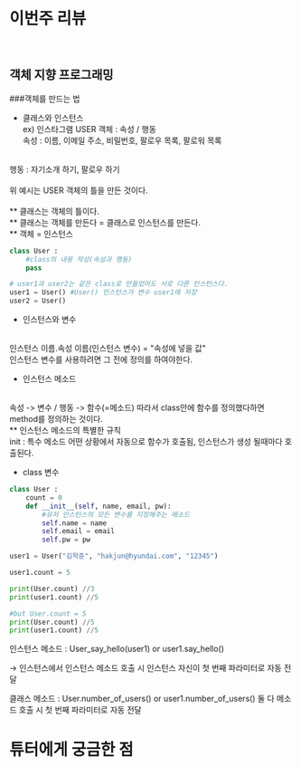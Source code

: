 # 이번주 리뷰
<br>

## 객체 지향 프로그래밍
###객체를 만드는 법
* 클래스와 인스턴스 <br>
ex) 인스타그램 USER 객체 : 속성 / 행동 <br>
속성 : 이름, 이메일 주소, 비밀번호, 팔로우 목록, 팔로워 목록
<br>
행동 : 자기소개 하기, 팔로우 하기
<br>
<br>
위 예시는 USER 객체의 틀을 만든 것이다.<br><br>
**  클래스는 객체의 틀이다.<br>
**  클래스는 객체를 만든다 = 클래스로 인스턴스를 만든다.<br>
**  객체 = 인스턴스<br>

```python
class User :
    #class의 내용 작성(속성과 행동)
    pass

# user1과 user2는 같은 class로 만들었어도 서로 다른 인스턴스다.
user1 = User() #User() 인스턴스가 변수 user1에 저장
user2 = User()
```
* 인스턴스와 변수 
<br>
인스턴스 이름.속성 이름(인스턴스 변수) = "속성에 넣을 값"
<br>
인스턴스 변수를 사용하려면 그 전에 정의를 하여야한다.

* 인스턴스 메소드
<br>
속성 -> 변수 / 행동 -> 함수(=메소드) 따라서 class안에 함수를 정의했다하면 method를 정의하는 것이다.
<br>
** 인스턴스 메소드의 특별한 규칙
<br>
init : 특수 메소드 어떤 상황에서 자동으로 함수가 호출됨, 인스턴스가 생성 될때마다 호출된다.

* class 변수
```python
class User :
	count = 0
	def __init__(self, name, email, pw):
		#유저 인스턴스의 모든 변수를 지정해주는 메소드
		self.name = name
		self.email = email
		self.pw = pw

user1 = User("김학준", "hakjun@hyundai.com", "12345")

user1.count = 5

print(User.count) //3
print(user1.count) //5

#but User.count = 5
print(User.count) //5
print(user1.count) //5 
```
인스턴스  메소드 : User_say_hello(user1) or user1.say_hello()

→ 인스턴스에서 인스턴스 메소드 호출 시 인스턴스 자신이 첫 번째 파라미터로 자동 전달

클래스 메소드 : User.number_of_users() or user1.number_of_users() 둘 다 메소드 호출 시 첫 번째 파라미터로 자동 전달



# 튜터에게 궁금한 점

